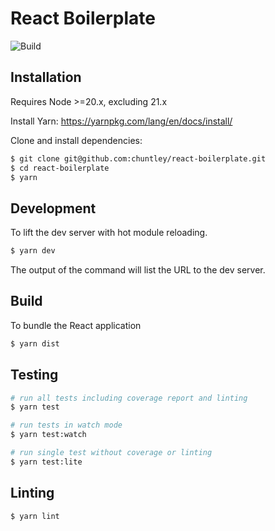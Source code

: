 React Boilerplate
========

![Build](https://github.com/chuntley/react-boilerplate/workflows/Build/badge.svg)

Installation
---

Requires Node >=20.x, excluding 21.x

Install Yarn: https://yarnpkg.com/lang/en/docs/install/

Clone and install dependencies:

```bash
$ git clone git@github.com:chuntley/react-boilerplate.git
$ cd react-boilerplate
$ yarn
```

Development
---
To lift the dev server with hot module reloading.
```bash
$ yarn dev
```
The output of the command will list the URL to the dev server.

Build
---

To bundle the React application
```bash
$ yarn dist
```

Testing
---

```bash
# run all tests including coverage report and linting
$ yarn test

# run tests in watch mode
$ yarn test:watch

# run single test without coverage or linting
$ yarn test:lite
```

Linting
---
```bash
$ yarn lint
```
